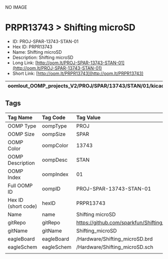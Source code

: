 


  
NO IMAGE  
# PRPR13743 > Shifting microSD

- ID: PROJ-SPAR-13743-STAN-01
- Hex ID: PRPR13743
- Name: Shifting microSD
- Description: Shifting microSD
- Long Link: [http://oom.lt/PROJ-SPAR-13743-STAN-01](http://oom.lt/PROJ-SPAR-13743-STAN-01)
- Short Link: [http://oom.lt/PRPR13743](http://oom.lt/PRPR13743)
  

|oomlout_OOMP_projects_V2/PROJ/SPAR/13743/STAN/01/kicadPcb3dFront.png|oomlout_OOMP_projects_V2/PROJ/SPAR/13743/STAN/01/kicadPcb3dBack.png|oomlout_OOMP_projects_V2/PROJ/SPAR/13743/STAN/01/kicadPcb3d.png||
| :---: | :---: | :---: | :---: |

## Tags
  

|Tag Name|Tag Code|Tag Value|
| :--- | :--- | :--- |
|OOMP Type|oompType|PROJ|
|OOMP Size|oompSize|SPAR|
|OOMP Color|oompColor|13743|
|OOMP Description|oompDesc|STAN|
|OOMP Index|oompIndex|01|
|Full OOMP ID|oompID|PROJ-SPAR-13743-STAN-01|
|Hex ID (short code)|hexID|PRPR13743|
|Name|name|Shifting microSD|
|gitRepo|gitRepo|https://github.com/sparkfun/Shifting_microSD|
|gitName|gitName|Shifting_microSD|
|eagleBoard|eagleBoard|/Hardware/Shifting_microSD.brd|
|eagleSchem|eagleSchem|/Hardware/Shifting_microSD.sch|
||||
